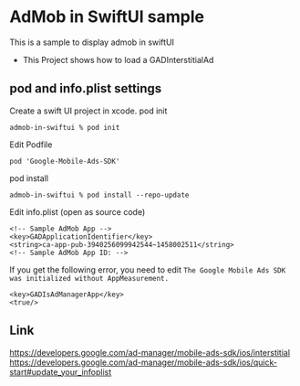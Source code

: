 
# AdMob in SwiftUI sample

This is a sample to display admob in swiftUI

- This Project shows how to load a GADInterstitialAd 

## pod and info.plist settings
Create a swift UI project in xcode.
pod init
```
admob-in-swiftui % pod init
```

Edit Podfile
```
pod 'Google-Mobile-Ads-SDK'
```

pod install
```
admob-in-swiftui % pod install --repo-update
```

Edit info.plist (open as source code)
```
<!-- Sample AdMob App -->
<key>GADApplicationIdentifier</key>
<string>ca-app-pub-3940256099942544~1458002511</string>
<!-- Sample AdMob App ID: -->
```

If you get the following error, you need to edit
`The Google Mobile Ads SDK was initialized without AppMeasurement.`
```
<key>GADIsAdManagerApp</key>
<true/>
```

## Link
https://developers.google.com/ad-manager/mobile-ads-sdk/ios/interstitial
https://developers.google.com/ad-manager/mobile-ads-sdk/ios/quick-start#update_your_infoplist
